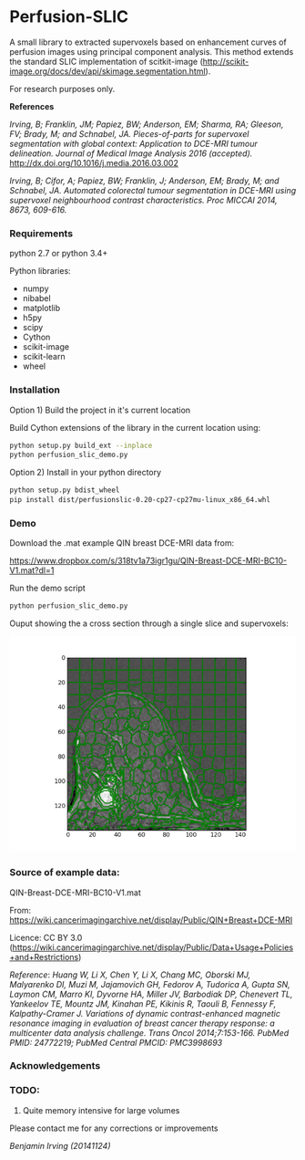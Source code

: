 # Perfusion-SLIC
A small library to extracted supervoxels based on enhancement curves of perfusion images using principal component analysis. 
This method extends the standard SLIC implementation of scitkit-image 
(http://scikit-image.org/docs/dev/api/skimage.segmentation.html). 

For research purposes only. 

**References**

*Irving, B; Franklin, JM; Papiez, BW; Anderson, EM; Sharma, RA; Gleeson, FV; Brady, M; and Schnabel, JA. Pieces-of-parts
 for supervoxel segmentation with global context: Application to DCE-MRI tumour delineation. 
 Journal of Medical Image Analysis 2016 (accepted).*
 http://dx.doi.org/10.1016/j.media.2016.03.002

*Irving, B; Cifor, A; Papiez, BW; Franklin, J; Anderson, EM; Brady, M; and Schnabel, JA.
Automated colorectal tumour segmentation in DCE-MRI using supervoxel neighbourhood contrast characteristics. 
Proc MICCAI 2014, 8673, 609-616.*

### Requirements

python 2.7 or python 3.4+

Python libraries:
- numpy
- nibabel
- matplotlib
- h5py
- scipy
- Cython
- scikit-image
- scikit-learn
- wheel


### Installation


Option 1) Build the project in it's current location

Build Cython extensions of the library in the current location using:

```bash
python setup.py build_ext --inplace
python perfusion_slic_demo.py
```

Option 2) Install in your python directory
```bash
python setup.py bdist_wheel
pip install dist/perfusionslic-0.20-cp27-cp27mu-linux_x86_64.whl
```

### Demo

Download the .mat example QIN breast DCE-MRI data from: 

https://www.dropbox.com/s/318tv1a73igr1gu/QIN-Breast-DCE-MRI-BC10-V1.mat?dl=1

Run the demo script
```bash
python perfusion_slic_demo.py
```

Ouput showing the a cross section through a single slice and supervoxels:

![Alt text](examples/images/fig1.png)


### Source of example data:

QIN-Breast-DCE-MRI-BC10-V1.mat

From: 
https://wiki.cancerimagingarchive.net/display/Public/QIN+Breast+DCE-MRI

Licence: CC BY 3.0
(https://wiki.cancerimagingarchive.net/display/Public/Data+Usage+Policies+and+Restrictions)

*Reference*:
_Huang W, Li X, Chen Y, Li X, Chang MC, Oborski MJ, Malyarenko DI, Muzi M, Jajamovich GH, Fedorov A, Tudorica A, Gupta SN, 
Laymon CM, Marro KI, Dyvorne HA, Miller JV, Barbodiak DP, Chenevert TL, Yankeelov TE, Mountz JM, Kinahan PE, Kikinis R, 
Taouli B, Fennessy F, Kalpathy-Cramer J.  Variations of dynamic contrast-enhanced magnetic resonance imaging in evaluation 
of breast cancer therapy response: a multicenter data analysis challenge.  Trans Oncol 2014;7:153-166. PubMed PMID: 24772219; 
PubMed Central PMCID: PMC3998693_

### Acknowledgements


### TODO: 

1) Quite memory intensive for large volumes

Please contact me for any corrections or improvements

_Benjamin Irving (20141124)_